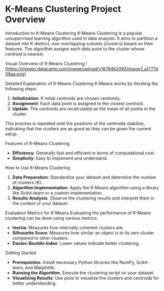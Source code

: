 
# K-Means Clustering Project Overview

Introduction to K-Means Clustering
K-Means Clustering is a popular unsupervised learning algorithm used in data analysis. It aims to partition a dataset into K distinct, non-overlapping subsets (clusters) based on their features. The algorithm assigns each data point to the cluster whose centroid is nearest.

Visual Overview of K-Means Clustering
![https://images.datacamp.com/image/upload/v1678462092/image7_a1777d39aa.png)

Detailed Explanation of K-Means Clustering
K-Means works by iterating the following steps:
1. **Initialization**: K initial centroids are chosen randomly.
2. **Assignment**: Each data point is assigned to the closest centroid.
3. **Update**: The centroids are recalculated as the mean of all points in the cluster.

This process is repeated until the positions of the centroids stabilize, indicating that the clusters are as good as they can be given the current setup.

Features of K-Means Clustering
- **Efficiency**: Generally fast and efficient in terms of computational cost.
- **Simplicity**: Easy to implement and understand.

How to Use K-Means Clustering
1. **Data Preparation**: Standardize your dataset and determine the number of clusters (K).
2. **Algorithm Implementation**: Apply the K-Means algorithm using a library like Scikit-learn or a custom implementation.
3. **Results Analysis**: Observe the clustering results and interpret them in the context of your dataset.

Evaluation Metrics for K-Means
Evaluating the performance of K-Means clustering can be done using various metrics:
- **Inertia**: Measures how internally coherent clusters are.
- **Silhouette Score**: Measures how similar an object is to its own cluster compared to other clusters.
- **Davies-Bouldin Index**: Lower values indicate better clustering.

Getting Started
- **Prerequisites**: Install necessary Python libraries like NumPy, Scikit-learn, and Matplotlib.
- **Running the Algorithm**: Execute the clustering script on your dataset.
- **Visualizing Results**: Use plots to visualize the clusters and centroids for better understanding.
